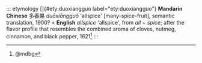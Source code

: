 ::: etymology
[]{#ety:duoxiangguo label="ety:duoxiangguo"} **Mandarin Chinese** 多香果
*duōxiāngguǒ* 'allspice' \[many-spice-fruit\], semantic translation,
1900? \< **English** *allspice* 'allspice', from *all* + *spice*; after
the flavor profile that resembles the combined aroma of cloves, nutmeg,
cinnamon, and black pepper, 1621[^1]
:::

[^1]: @mdbg
